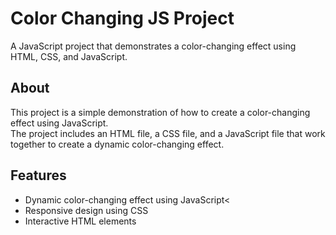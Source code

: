 <h1>Color Changing JS Project</h1>
A JavaScript project that demonstrates a color-changing effect using HTML, CSS, and JavaScript.<br>

<h2>About</h2>
This project is a simple demonstration of how to create a color-changing effect using JavaScript.<br> 
The project includes an HTML file, a CSS file, and a JavaScript file that work together to create a dynamic color-changing effect.

<h2>Features</h2>
<ul>
  <li>Dynamic color-changing effect using JavaScript<</li>
  <li>Responsive design using CSS</li>
  <li>Interactive HTML elements</li>
</ul>
